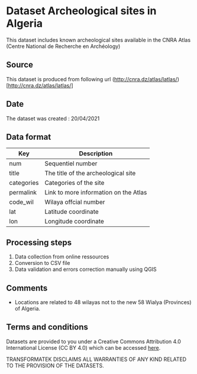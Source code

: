 # Dataset Archeological sites in Algeria

This dataset includes known archeological sites available in the CNRA Atlas (Centre National de Recherche en Archéology)  

## Source

This dataset is produced from following url 
(http://cnra.dz/atlas/latlas/)[http://cnra.dz/atlas/latlas/]


## Date 

The dataset was created : 20/04/2021

## Data format

| Key            | Description | 
| ------------   | -----------------------|
|num             | Sequentiel number |
|title           | The title of the archeological site  |
|categories      | Categories of the site |
|permalink       | Link to more information on the Atlas |
|code_wil        | Wilaya offcial number |
|lat             | Latitude coordinate |
|lon             | Longitude coordinate |


## Processing steps

1. Data collection from online ressources
1. Conversion to CSV file
1. Data validation and errors correction manually using QGIS

## Comments

- Locations are related to 48 wilayas not to the new 58 Wialya (Provinces) of Algeria.

## Terms and conditions

Datasets are provided to you under a Creative Commons Attribution 4.0 International License (CC BY 4.0) which can be accessed [here](https://creativecommons.org/licenses/by/4.0/).

TRANSFORMATEK DISCLAIMS ALL WARRANTIES OF ANY KIND RELATED TO THE PROVISION OF THE DATASETS.
